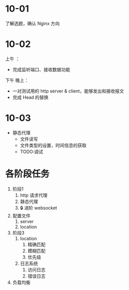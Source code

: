 # 10-01

了解选题，确认 Nginx 方向

# 10-02

上午 ：

- 完成监听端口、接收数据功能

下午 晚上：

- 一对测试用的 http server & client，能够发出和接收报文
- 完成 Head 的替换

# 10-03

- 静态代理
    - 文件读写
    - 文件类型的设置，时间信息的获取
    - TODO:调试
# 各阶段任务

1. 阶段1
    1. http 请求代理
    2. 静态代理
    3. :lock: 进阶 websocket
2. 配置文件
    1. server
    2. location
3. 阶段3
    1. location
        1. 精确匹配
        2. 模糊匹配
        3. 优先级
    2. 日志系统
        1. 访问日志
        2. 错误日志
4. 负载均衡